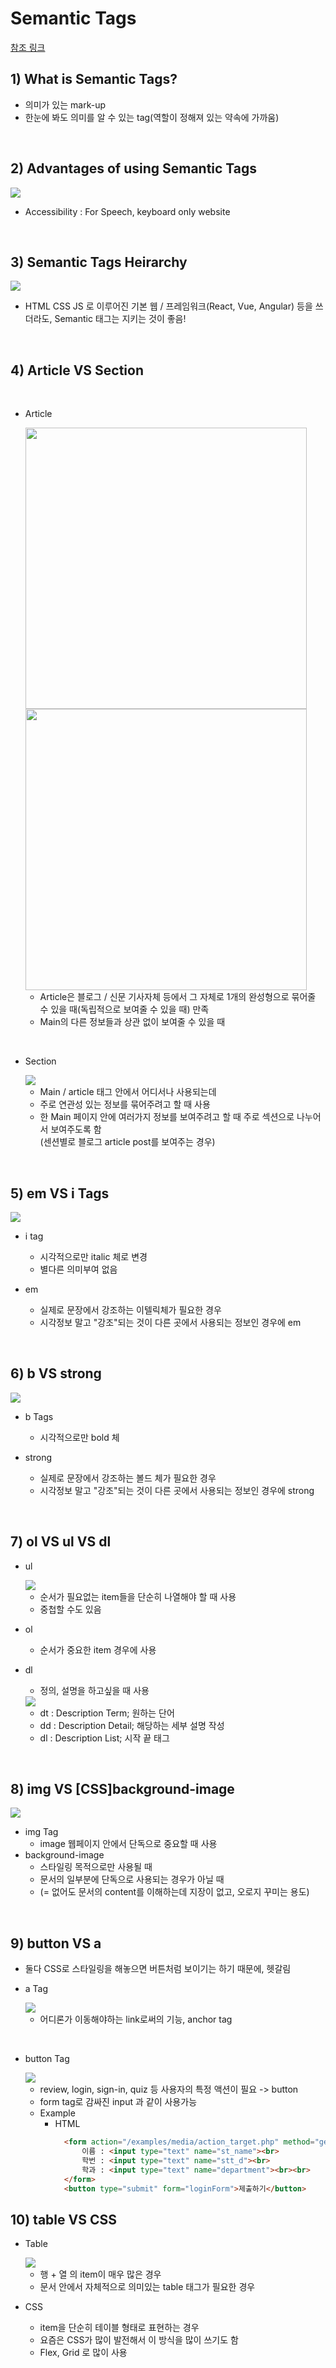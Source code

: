 <link href="../md_config/style.css" rel="stylesheet">

# Semantic Tags

[참조 링크](https://www.youtube.com/watch?v=T7h8O7dpJIg)

## 1) What is Semantic Tags?

- 의미가 있는 mark-up
- 한눈에 봐도 의미를 알 수 있는 tag(역할이 정해져 있는 약속에 가까움)

<br>

## 2) Advantages of using Semantic Tags

<img src='images/2021-08-20-07-20-54.png' />

- Accessibility : For Speech, keyboard only website

<br>

## 3) Semantic Tags Heirarchy

<img src='images/2021-08-20-08-40-57.png' />

<br>

- HTML CSS JS 로 이루어진 기본 웹 / 프레임워크(React, Vue, Angular) 등을 쓰더라도, Semantic 태그는 지키는 것이 좋음!

<br>

## 4) Article VS Section

<br>

- Article

  <img src='images/2021-08-20-08-42-55.png' style="width:450px;"/>
  <img src='images/2021-08-20-08-43-28.png' style="width:450px;"/>

  - Article은 블로그 / 신문 기사자체 등에서 그 자체로 1개의 완성형으로 묶어줄 수 있을 때(독립적으로 보여줄 수 있을 때) 만족
  - Main의 다른 정보들과 상관 없이 보여줄 수 있을 때

<br>

- Section

  <img src='images/2021-08-20-08-47-12.png' />

  - Main / article 태그 안에서 어디서나 사용되는데
  - 주로 연관성 있는 정보를 묶어주려고 할 때 사용
  - 한 Main 페이지 안에 여러가지 정보를 보여주려고 할 때 주로 섹션으로 나누어서 보여주도록 함  
    (센션별로 블로그 article post를 보여주는 경우)

<br>

## 5) em VS i Tags

<img src='images/2021-08-20-08-50-06.png' />

- i tag

  - 시각적으로만 italic 체로 변경
  - 별다른 의미부여 없음

- em
  - 실제로 문장에서 강조하는 이텔릭체가 필요한 경우
  - 시각정보 말고 "강조"되는 것이 다른 곳에서 사용되는 정보인 경우에 em

<br>

## 6) b VS strong

<img src='images/2021-08-20-08-53-33.png' />

- b Tags

  - 시각적으로만 bold 체

- strong
  - 실제로 문장에서 강조하는 볼드 체가 필요한 경우
  - 시각정보 말고 "강조"되는 것이 다른 곳에서 사용되는 정보인 경우에 strong

<br>

## 7) ol VS ul VS dl

- ul

  <img src='images/2021-08-20-08-55-48.png' />

  - 순서가 필요없는 item들을 단순히 나열해야 할 때 사용
  - 중첩할 수도 있음

- ol

  - 순서가 중요한 item 경우에 사용

- dl

  - 정의, 설명을 하고싶을 때 사용

  <img src='images/2021-08-20-08-57-48.png' />

  - dt : Description Term; 원하는 단어
  - dd : Description Detail; 해당하는 세부 설명 작성
  - dl : Description List; 시작 끝 태그

<br>

## 8) img VS \[CSS]background-image

<img src='images/2021-08-20-09-19-48.png' />

- img Tag
  - image 웹페이지 안에서 단독으로 중요할 때 사용
- background-image
  - 스타일링 목적으로만 사용될 때
  - 문서의 일부분에 단독으로 사용되는 경우가 아닐 때
  - (= 없어도 문서의 content를 이해하는데 지장이 없고, 오로지 꾸미는 용도)

<br>

## 9) button VS a

- 둘다 CSS로 스타일링을 해놓으면 버튼처럼 보이기는 하기 때문에, 헷갈림
- a Tag

  <img src='images/2021-08-20-09-22-08.png' />

  - 어디론가 이동해야하는 link로써의 기능, anchor tag

<br>

- button Tag

  <img src='images/2021-08-20-09-23-15.png' />

  - review, login, sign-in, quiz 등 사용자의 특정 액션이 필요 -> button
  - form tag로 감싸진 input 과 같이 사용가능
  - Example
    - HTML
      ```HTML
        <form action="/examples/media/action_target.php" method="get" id="loginForm">
            이름 : <input type="text" name="st_name"><br>
            학번 : <input type="text" name="stt_d"><br>
            학과 : <input type="text" name="department"><br><br>
        </form>
        <button type="submit" form="loginForm">제출하기</button>
      ```

## 10) table VS CSS

- Table

  <img src='images/2021-08-20-09-29-25.png' />

  - 행 + 열 의 item이 매우 많은 경우
  - 문서 안에서 자체적으로 의미있는 table 태그가 필요한 경우

- CSS
  - item을 단순히 테이블 형태로 표현하는 경우
  - 요즘은 CSS가 많이 발전해서 이 방식을 많이 쓰기도 함
  - Flex, Grid 로 많이 사용
